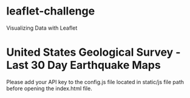 # leaflet-challenge
Visualizing Data with Leaflet

# United States Geological Survey - Last 30 Day Earthquake Maps

Please add your API key to the config.js file located in static/js file path before opening the index.html file.


